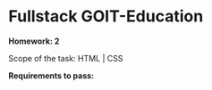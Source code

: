 # Fullstack GOIT-Education
**Homework: 2**

Scope of the task: HTML | CSS

**Requirements to pass:**
